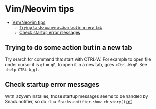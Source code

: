 # Vim/Neovim tips

<!--toc:start-->
- [Vim/Neovim tips](#vimneovim-tips)
  - [Trying to do some action but in a new tab](#trying-to-do-some-action-but-in-a-new-tab)
  - [Check startup error messages](#check-startup-error-messages)
<!--toc:end-->

## Trying to do some action but in a new tab
Try search for command that start with CTRL-W. For example to open file under
cursor it is `gf` or `gF`, to open it in a new tab, goes `<Ctrl-W>gF`. See
`:help CTRL-W_gf`.


## Check startup error messages
With lazyvim installed, those startup messages seems to be handled by Snack.notifier,
so do `:lua Snacks.notifier.show_chistory()`
[ref](https://github.com/LazyVim/LazyVim/discussions/1963#discussioncomment-11274166)
